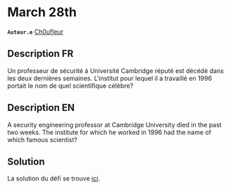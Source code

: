 # March 28th

**`Auteur.e`** [Ch0ufleur](https://ch0ufleur.dev/)

## Description FR

Un professeur de sécurité à Université Cambridge réputé est décédé dans les deux dernières semaines. L'institut pour lequel il a travaillé en 1996 portait le nom de quel scientifique célèbre?

## Description EN

A security engineering professor at Cambridge University died in the past two weeks. The institute for which he worked in 1996 had the name of which famous scientist?

## Solution

La solution du défi se trouve [ici](solution/).
